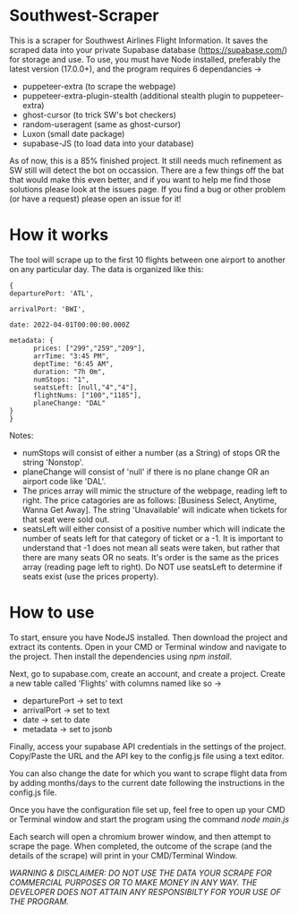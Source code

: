 # Southwest-Scraper

This is a scraper for Southwest Airlines Flight Information. It saves the scraped data into your private Supabase database (https://supabase.com/) for storage and use. To use, you must have Node installed, preferably the latest version (17.0.0+), and the program requires 6 dependancies -> 

* puppeteer-extra (to scrape the webpage)
* puppeteer-extra-plugin-stealth (additional stealth plugin to puppeteer-extra)
* ghost-cursor (to trick SW's bot checkers)
* random-useragent (same as ghost-cursor)
* Luxon (small date package)
* supabase-JS (to load data into your database)

As of now, this is a 85% finished project. It still needs much refinement as SW still will detect the bot on occassion. There are a few things off the bat that would make this even better, and if you want to help me find those solutions please look at the issues page. If you find a bug or other problem (or have a request) please open an issue for it!

# How it works

The tool will scrape up to the first 10 flights between one airport to another on any particular day. The data is organized like this: 

    {
    departurePort: 'ATL',

    arrivalPort: 'BWI',
    
    date: 2022-04-01T00:00:00.000Z

    metadata: {
          prices: ["299","259","209"],
          arrTime: "3:45 PM",
          deptTime: "6:45 AM",
          duration: "7h 0m",
          numStops: "1",
          seatsLeft: [null,"4","4"],
          flightNums: ["100","1185"],
          planeChange: "DAL"
    }
    }

Notes: 
* numStops will consist of either a number (as a String) of stops OR the string 'Nonstop'.
* planeChange will consist of 'null' if there is no plane change OR an airport code like 'DAL'.
* The prices array will mimic the structure of the webpage, reading left to right. The price catagories are as follows: [Business Select, Anytime, Wanna Get Away]. The string 'Unavailable' will indicate when tickets for that seat were sold out.
* seatsLeft will either consist of a positive number which will indicate the number of seats left for that category of ticket or a -1. It is important to understand that -1 does not mean all seats were taken, but rather that there are many seats OR no seats. It's order is the same as the prices array (reading page left to right). Do NOT use seatsLeft to determine if seats exist (use the prices property). 

# How to use

To start, ensure you have NodeJS installed. Then download the project and extract its contents. Open in your CMD or Terminal window and navigate to the project. Then install the dependencies using *npm install*.

Next, go to supabase.com, create an account, and create a project. Create a new table called 'Flights' with columns named like so -> 
* departurePort -> set to text
* arrivalPort -> set to text
* date -> set to date
* metadata -> set to jsonb

Finally, access your supabase API credentials in the settings of the project. Copy/Paste the URL and the API key to the config.js file using a text editor. 

You can also change the date for which you want to scrape flight data from by adding months/days to the current date following the instructions in the config.js file.

Once you have the configuration file set up, feel free to open up your CMD or Terminal window and start the program using the command *node main.js*

Each search will open a chromium brower window, and then attempt to scrape the page. When completed, the outcome of the scrape (and the details of the scrape) will print in your CMD/Terminal Window.

*WARNING & DISCLAIMER: DO NOT USE THE DATA YOUR SCRAPE FOR COMMERCIAL PURPOSES OR TO MAKE MONEY IN ANY WAY. THE DEVELOPER DOES NOT ATTAIN ANY RESPONSIBILTY FOR YOUR USE OF THE PROGRAM.*
